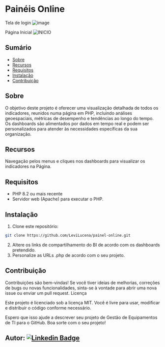 # Painéis Online

Tela de login
![image](https://github.com/LeviLucena/painel-online/assets/34045910/70823141-df4b-4a7b-b0a9-f54417731967)

Página Inicial
![INICIO](https://github.com/LeviLucena/painel-online/assets/34045910/be97bead-8a4b-4bc5-8103-0e51fde6f84f)


## Sumário

- [Sobre](#sobre)
- [Recursos](#recursos)
- [Requisitos](#requisitos)
- [Instalação](#instalação)
- [Contribuição](#contribuição)

## Sobre

O objetivo deste projeto é oferecer uma visualização detalhada de todos os indicadores, reunidos numa página em PHP, incluindo análises geoespaciais, métricas de desempenho e tendências ao longo do tempo. Os dashboards são alimentados por dados em tempo real e podem ser personalizados para atender às necessidades específicas da sua organização.

## Recursos

Navegação pelos menus e cliques nos dashboards para visualizar os indicadores na Página.

## Requisitos

- PHP 8.2 ou mais recente
- Servidor web (Apache) para executar o PHP.

## Instalação

1. Clone este repositório:

```bash
git clone https://github.com/LeviLucena/painel-online.git
```

2. Altere os links de compartilhamento do BI de acordo com os dashboards pretendido.
3. Personalize as URLs .php de acordo com o seu projeto.

## Contribuição

Contribuições são bem-vindas! Se você tiver ideias de melhorias, correções de bugs ou novas funcionalidades, sinta-se à vontade para abrir uma nova issue ou enviar um pull request.
Licença

Este projeto é licenciado sob a licença MIT. Você é livre para usar, modificar e distribuir o código conforme necessário.

Espero que isso ajude a descrever seu projeto de Gestão de Equipamentos de TI para o GitHub. Boa sorte com o seu projeto!

## Autor: [![Linkedin Badge](https://img.shields.io/badge/-LinkedIn-blue?style=flat-square&logo=Linkedin&logoColor=white&link=https://www.linkedin.com/in/levilucena/)](https://www.linkedin.com/in/levilucena/)
